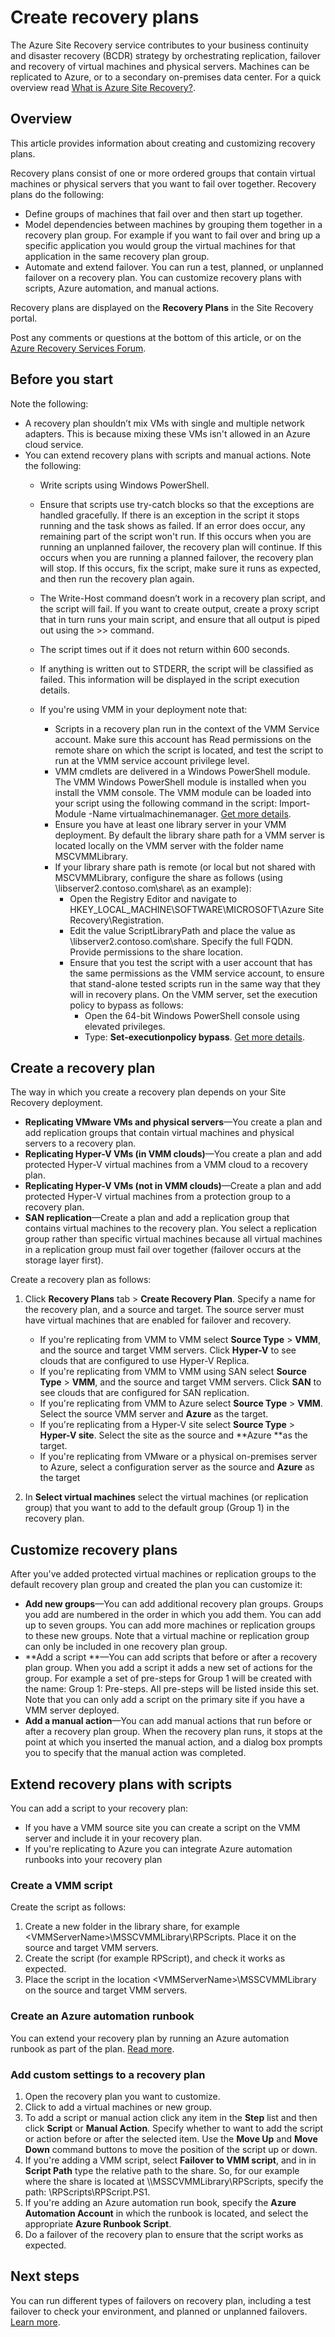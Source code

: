 <properties
	pageTitle="Create recovery plans | Microsoft Azure" 
	description="Create recovery plans with Azure Site Recovery to fail over and recover groups of virtual machines and physical servers." 
	services="site-recovery" 
	documentationCenter="" 
	authors="rayne-wiselman" 
	manager="jwhit" 
	editor=""/>

<tags 
	ms.service="site-recovery" 
	ms.devlang="na"
	ms.topic="article"
	ms.tgt_pltfrm="na"
	ms.workload="storage-backup-recovery" 
	ms.date="10/05/2016"
	ms.author="raynew"/>

# Create recovery plans

The Azure Site Recovery service contributes to your business continuity and disaster recovery (BCDR) strategy by orchestrating replication, failover and recovery of virtual machines and physical servers. Machines can be replicated to Azure, or to a secondary on-premises data center. For a quick overview read [What is Azure Site Recovery?](site-recovery-overview.md).


## Overview

This article provides information about creating and customizing recovery plans. 

Recovery plans consist of one or more ordered groups that contain virtual machines or physical servers that you want to fail over together. Recovery plans do the following:

- Define groups of machines that fail over and then start up together.
- Model dependencies between machines by grouping them together in a recovery plan group. For example if you want to fail over and bring up a specific application you would group the virtual machines for that application in the same recovery plan group.
- Automate and extend failover. You can run a test, planned, or unplanned failover on a recovery plan. You can customize recovery plans with scripts, Azure automation, and manual actions.

Recovery plans are displayed on the **Recovery Plans** in the Site Recovery portal.


Post any comments or questions at the bottom of this article, or on the [Azure Recovery Services Forum](https://social.msdn.microsoft.com/forums/azure/home?forum=hypervrecovmgr).

## Before you start

Note the following:

- A recovery plan shouldn’t mix VMs with single and multiple network adapters. This is because mixing these VMs isn't allowed in an Azure cloud service.
- You can extend recovery plans with scripts and manual actions. Note the following:
	- Write scripts using Windows PowerShell.
	- Ensure that scripts use try-catch blocks so that the exceptions are handled gracefully. If there is an exception in the script it stops running and the task shows as failed.  If an error does occur, any remaining part of the script won't run. If this occurs when you are running an unplanned failover, the recovery plan will continue. If this occurs when you are running a planned failover, the recovery plan will stop. If this occurs, fix the script, make sure it runs as expected, and then run the recovery plan again.
	- The Write-Host command doesn’t work in a recovery plan script, and the script will fail. If you want to create output, create a proxy script that in turn runs your main script, and ensure that all output is piped out using the >> command.
	- The script times out if it does not return within 600 seconds.
	- If anything is written out to STDERR, the script will be classified as failed. This information will be displayed in the script execution details.
	- If you're using VMM in your deployment note that:

		- Scripts in a recovery plan run in the context of the VMM Service account. Make sure this account has Read permissions on the remote share on which the script is located, and test the script to run at the VMM service account privilege level.
		- VMM cmdlets are delivered in a Windows PowerShell module. The VMM Windows PowerShell module is installed when you install the VMM console. The VMM module can be loaded into your script using the following command in the script: Import-Module -Name virtualmachinemanager. [Get more details](hhttps://technet.microsoft.com/library/hh875013.aspx).
		- Ensure you have at least one library server in your VMM deployment. By default the library share path for a VMM server is located locally on the VMM server with the folder name MSCVMMLibrary.
		- If your library share path is remote (or local but not shared with MSCVMMLibrary, configure the share as follows (using \\libserver2.contoso.com\share\ as an example):
			- Open the Registry Editor and navigate to HKEY_LOCAL_MACHINE\SOFTWARE\MICROSOFT\Azure Site Recovery\Registration.
			-  Edit the value ScriptLibraryPath and place the value as \\libserver2.contoso.com\share\. Specify the full FQDN. Provide permissions to the share location.
			-  Ensure that you test the script with a user account that has the same permissions as the VMM service account, to ensure that stand-alone tested scripts run in the same way that they will in recovery plans. On the VMM server, set the execution policy to bypass as follows:
				-  Open the 64-bit Windows PowerShell console using elevated privileges.
				-  Type: **Set-executionpolicy bypass**. [Get more details](https://technet.microsoft.com/library/ee176961.aspx).

## Create a recovery plan

The way in which you create a recovery plan depends on your Site Recovery deployment.

- **Replicating VMware VMs and physical servers**—You create a plan and add replication groups that contain virtual machines and physical servers to a recovery plan.
- **Replicating Hyper-V VMs (in VMM clouds)**—You create a plan and add protected Hyper-V virtual machines from a VMM cloud to a recovery plan.
- **Replicating Hyper-V VMs (not in VMM clouds)**—Create a plan and add protected Hyper-V virtual machines from a protection group to a recovery plan.
- **SAN replication**—Create a plan and add a replication group that contains virtual machines to the recovery plan. You select a replication group rather than specific virtual machines because all virtual machines in a replication group must fail over together (failover occurs at the storage layer first).


Create a recovery plan as follows:

1. Click **Recovery Plans** tab > **Create Recovery Plan**.
Specify a name for the recovery plan, and a source and target. The source server must have virtual machines that are enabled for failover and recovery.

	- If you're replicating from VMM to VMM select **Source Type** > **VMM**, and the source and target VMM servers. Click **Hyper-V** to see clouds that are configured to use Hyper-V Replica. 
	- If you're replicating from VMM to VMM using SAN select **Source Type** > **VMM**, and the source and target VMM servers. Click **SAN** to see clouds that are configured for SAN replication.
	- If you're replicating from VMM to Azure select **Source Type** > **VMM**.  Select the source VMM server and **Azure** as the target.
	- If you're replicating from a Hyper-V site select **Source Type** > **Hyper-V site**. Select the site as the source and **Azure **as the target.
	- If you're replicating from VMware or a physical on-premises server to Azure, select a configuration server as the source and **Azure** as the target

2. In **Select virtual machines** select the virtual machines (or replication group) that you want to add to the default group (Group 1) in the recovery plan.

## Customize recovery plans

After you've added protected virtual machines or replication groups to the default recovery plan group and created the plan you can customize it:

- **Add new groups**—You can add additional recovery plan groups. Groups you add are numbered in the order in which you add them. You can add up to seven groups. You can add more machines or replication groups to these new groups. Note that a virtual machine or replication group can only be included in one recovery plan group.
- **Add a script **—You can add scripts that before or after a recovery plan group. When you add a script it adds a new set of actions for the group. For example a set of pre-steps for Group 1 will be created with the name: Group 1: Pre-steps. All pre-steps will be listed inside this set. Note that you can only add a script on the primary site if you have a VMM server deployed.
- **Add a manual action**—You can add manual actions that run before or after a recovery plan group. When the recovery plan runs, it stops at the point at which you inserted the manual action, and a dialog box prompts you to specify that the manual action was completed.

## Extend recovery plans with scripts

You can add a script to your recovery plan:

- If you have a VMM source site you can create a script on the VMM server and include it in your recovery plan.
- If you're replicating to Azure you can integrate Azure automation runbooks into your recovery plan

### Create a VMM script


Create the script as follows:

1. Create a new folder in the library share, for example \<VMMServerName>\MSSCVMMLibrary\RPScripts. Place it on the source and target VMM servers.
2. Create the script (for example RPScript), and check it works as expected.
3. Place the script in the location \<VMMServerName>\MSSCVMMLibrary on the source and target VMM servers.

### Create an Azure automation runbook

You can extend your recovery plan by running an Azure automation runbook as part of the plan. [Read more](site-recovery-runbook-automation.md).


### Add custom settings to a recovery plan

1. Open the recovery plan you want to customize.
2. Click to add a virtual machines or new group.
3. To add a script or manual action click any item in the **Step** list and then click **Script** or **Manual Action**. Specify whether to want to add the script or action before or after the selected item. Use the **Move Up** and **Move Down** command buttons to move the position of the script up or down.
4. If you're adding a VMM script, select **Failover to VMM script**, and in in **Script Path** type the relative path to the share. So, for our example where the share is located at \\<VMMServerName>\MSSCVMMLibrary\RPScripts, specify the path: \RPScripts\RPScript.PS1.
5. If you're adding an Azure automation run book, specify the **Azure Automation Account** in which the runbook is located, and select the appropriate **Azure Runbook Script**.
5. Do a failover of the recovery plan to ensure that the script works as expected.


## Next steps

You can run different types of failovers on recovery plan, including a test failover to check your environment, and planned or unplanned failovers. [Learn more](site-recovery-failover.md).


 

